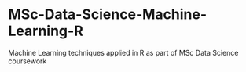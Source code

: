 # MSc-Data-Science-Machine-Learning-R
Machine Learning techniques applied in R as part of MSc Data Science coursework
